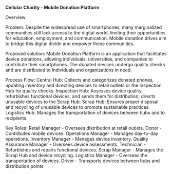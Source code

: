 **Cellular Charity - Mobile Donation Platform**

Overview

Problem:
Despite the widespread use of smartphones, many marginalized communities still lack access to the digital world, limiting their opportunities for education, employment, and communication. Mobile donation drives aim to bridge this digital divide and empower these communities.

Proposed solution:
Mobile Donation Platform is an application that facilitates device donations, allowing individuals, universities, and companies to contribute their smartphones. The donated devices undergo quality checks and are distributed to individuals and organizations in need.

Process Flow:
Central Hub: Collects and categorizes donated phones, updating inventory and directing devices to retail outlets or the Inspection Hub for quality checks.
Inspection Hub: Assesses device quality, refurbishes functional devices, and sends them for distribution; directs unusable devices to the Scrap Hub.
Scrap Hub: Ensures proper disposal and recycling of unusable devices to promote sustainable practices.
Logistics Hub: Manages the transportation of devices between hubs and to recipients.

Key Roles:
Retail Manager - Oversees distribution at retail outlets.
Donor - Contributes mobile devices.
Operations Manager - Manages day-to-day operations.
Inventory Manager - Manages device inventory.
Quality Assurance Manager - Oversees device assessments.
Technician - Refurbishes and repairs functional devices.
Scrap Manager - Manages the Scrap Hub and device recycling.
Logistics Manager - Oversees the transportation of devices.
Driver - Transports devices between hubs and distribution points
